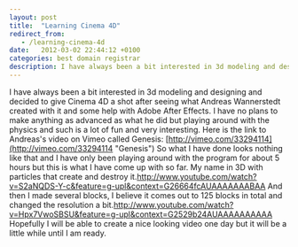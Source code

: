 ```yaml
---
layout: post
title:  "Learning Cinema 4D"
redirect_from:
   - /learning-cinema-4d
date:   2012-03-02 22:44:12 +0100
categories: best domain registrar
description: I have always been a bit interested in 3d modeling and designing and decided to give Cinema 4D a shot after seeing what Andreas Wannerstedt created with it and some help with Adobe After Effects. I ha
---
```


I have always been a bit interested in 3d modeling and designing and decided to give Cinema 4D a shot after seeing what Andreas Wannerstedt created with it and some help with Adobe After Effects. I have no plans to make anything as advanced as what he did but playing around with the physics and such is a lot of fun and very interesting. Here is the link to Andreas's video on Vimeo called Genesis: [http://vimeo.com/33294114](http://vimeo.com/33294114 "Genesis") So what I have done looks nothing like that and I have only been playing around with the program for about 5 hours but this is what I have come up with so far. My name in 3D with particles that create and destroy it.<http://www.youtube.com/watch?v=S2aNQDS-Y-c&feature=g-upl&context=G26664fcAUAAAAAAABAA> And then I made several blocks, I believe it comes out to 125 blocks in total and changed the resolution a bit.<http://www.youtube.com/watch?v=Hpx7VwoSBSU&feature=g-upl&context=G2529b24AUAAAAAAAAAA> Hopefully I will be able to create a nice looking video one day but it will be a little while until I am ready.